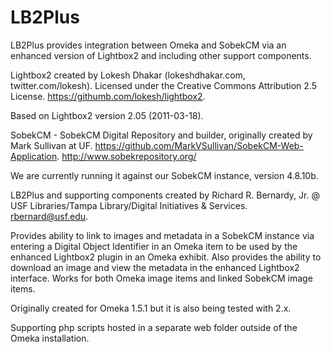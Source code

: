 # LB2Plus
LB2Plus provides integration between Omeka and SobekCM via an enhanced version of Lightbox2 and including other support components.

Lightbox2 created by Lokesh Dhakar (lokeshdhakar.com, twitter.com/lokesh). Licensed under the Creative Commons Attribution 2.5 License. https://githumb.com/lokesh/lightbox2.

Based on Lightbox2 version 2.05 (2011-03-18).

SobekCM - SobekCM Digital Repository and builder, originally created by Mark Sullivan at UF. https://github.com/MarkVSullivan/SobekCM-Web-Application. http://www.sobekrepository.org/

We are currently running it against our SobekCM instance, version 4.8.10b.

LB2Plus and supporting components created by Richard R. Bernardy, Jr. @ USF Libraries/Tampa Library/Digital Initiatives & Services. rbernard@usf.edu.

Provides ability to link to images and metadata in a SobekCM instance via entering a Digital Object Identifier in an Omeka item to be used by the enhanced Lightbox2 plugin in an Omeka exhibit. Also provides the ability to download an image and view the metadata in the enhanced Lightbox2 interface. Works for both Omeka image items and linked SobekCM image items.

Originally created for Omeka 1.5.1 but it is also being tested with 2.x.

Supporting php scripts hosted in a separate web folder outside of the Omeka installation.